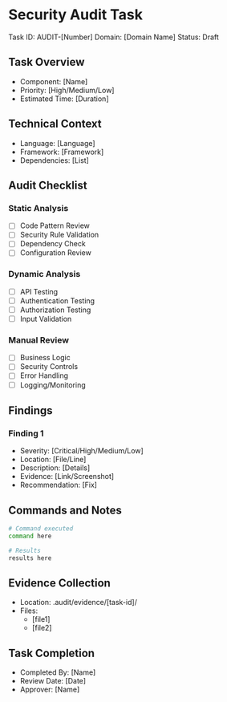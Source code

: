 # Security Audit Task
Task ID: AUDIT-[Number]
Domain: [Domain Name]
Status: Draft

## Task Overview
- Component: [Name]
- Priority: [High/Medium/Low]
- Estimated Time: [Duration]

## Technical Context
- Language: [Language]
- Framework: [Framework]
- Dependencies: [List]

## Audit Checklist
### Static Analysis
- [ ] Code Pattern Review
- [ ] Security Rule Validation
- [ ] Dependency Check
- [ ] Configuration Review

### Dynamic Analysis
- [ ] API Testing
- [ ] Authentication Testing
- [ ] Authorization Testing
- [ ] Input Validation

### Manual Review
- [ ] Business Logic
- [ ] Security Controls
- [ ] Error Handling
- [ ] Logging/Monitoring

## Findings
### Finding 1
- Severity: [Critical/High/Medium/Low]
- Location: [File/Line]
- Description: [Details]
- Evidence: [Link/Screenshot]
- Recommendation: [Fix]

## Commands and Notes
```bash
# Command executed
command here

# Results
results here
```

## Evidence Collection
- Location: .audit/evidence/[task-id]/
- Files:
  - [file1]
  - [file2]

## Task Completion
- Completed By: [Name]
- Review Date: [Date]
- Approver: [Name] 